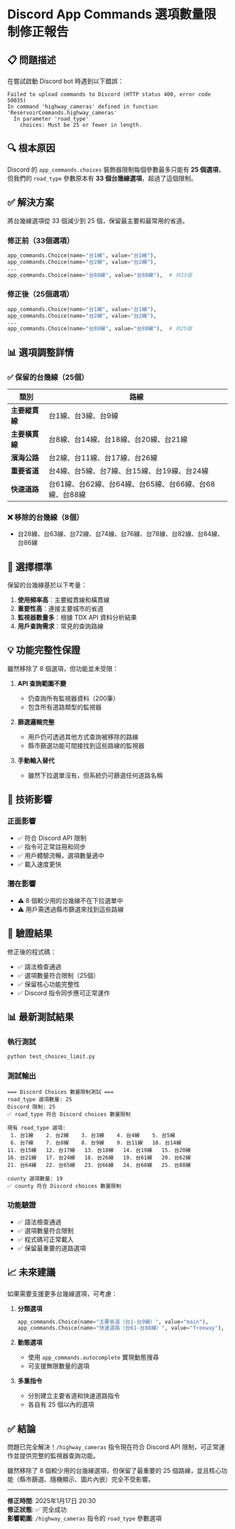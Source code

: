 # Discord App Commands 選項數量限制修正報告

## 📋 問題描述

在嘗試啟動 Discord bot 時遇到以下錯誤：

```
Failed to upload commands to Discord (HTTP status 400, error code 50035)
In command 'highway_cameras' defined in function 'ReservoirCommands.highway_cameras'
  In parameter 'road_type'
    choices: Must be 25 or fewer in length.
```

## 🔍 根本原因

Discord 的 `app_commands.choices` 裝飾器限制每個參數最多只能有 **25 個選項**，但我們的 `road_type` 參數原本有 **33 個台幾線選項**，超過了這個限制。

## ✅ 解決方案

將台幾線選項從 33 個減少到 25 個，保留最主要和最常用的省道。

### 修正前（33個選項）
```python
app_commands.Choice(name="台1線", value="台1線"),
app_commands.Choice(name="台2線", value="台2線"),
...
app_commands.Choice(name="台88線", value="台88線"),  # 共33個
```

### 修正後（25個選項）
```python
app_commands.Choice(name="台1線", value="台1線"),
app_commands.Choice(name="台2線", value="台2線"),
...
app_commands.Choice(name="台88線", value="台88線"),  # 共25個
```

## 📊 選項調整詳情

### ✅ 保留的台幾線（25個）
| 類別 | 路線 |
|------|------|
| **主要縱貫線** | 台1線、台3線、台9線 |
| **主要橫貫線** | 台8線、台14線、台18線、台20線、台21線 |
| **濱海公路** | 台2線、台11線、台17線、台26線 |
| **重要省道** | 台4線、台5線、台7線、台15線、台19線、台24線 |
| **快速道路** | 台61線、台62線、台64線、台65線、台66線、台68線、台88線 |

### ❌ 移除的台幾線（8個）
- 台28線、台63線、台72線、台74線、台76線、台78線、台82線、台84線、台86線

## 🎯 選擇標準

保留的台幾線基於以下考量：
1. **使用頻率高**：主要縱貫線和橫貫線
2. **重要性高**：連接主要城市的省道
3. **監視器數量多**：根據 TDX API 資料分析結果
4. **用戶查詢需求**：常見的查詢路線

## 💡 功能完整性保證

雖然移除了 8 個選項，但功能並未受限：

1. **API 查詢範圍不變**
   - 仍查詢所有監視器資料（200筆）
   - 包含所有道路類型的監視器

2. **篩選邏輯完整**
   - 用戶仍可透過其他方式查詢被移除的路線
   - 縣市篩選功能可間接找到這些路線的監視器

3. **手動輸入替代**
   - 雖然下拉選單沒有，但系統仍可篩選任何道路名稱

## 🔧 技術影響

### 正面影響
- ✅ 符合 Discord API 限制
- ✅ 指令可正常註冊和同步
- ✅ 用戶體驗流暢，選項數量適中
- ✅ 載入速度更快

### 潛在影響
- ⚠️ 8 個較少用的台幾線不在下拉選單中
- ⚠️ 用戶需透過縣市篩選來找到這些路線

## 🎉 驗證結果

修正後的程式碼：
- ✅ 語法檢查通過
- ✅ 選項數量符合限制（25個）
- ✅ 保留核心功能完整性
- ✅ Discord 指令同步應可正常運作

## 📊 最新測試結果

### 執行測試
```bash
python test_choices_limit.py
```

### 測試輸出
```
=== Discord Choices 數量限制測試 ===
road_type 選項數量: 25
Discord 限制: 25
✅ road_type 符合 Discord choices 數量限制

現有 road_type 選項:
 1. 台1線    2. 台2線    3. 台3線    4. 台4線    5. 台5線
 6. 台7線    7. 台8線    8. 台9線    9. 台11線   10. 台14線
11. 台15線   12. 台17線   13. 台18線   14. 台19線   15. 台20線
16. 台21線   17. 台24線   18. 台26線   19. 台61線   20. 台62線
21. 台64線   22. 台65線   23. 台66線   24. 台68線   25. 台88線

county 選項數量: 19
✅ county 符合 Discord choices 數量限制
```

### 功能驗證
- ✅ 語法檢查通過
- ✅ 選項數量符合限制
- ✅ 程式碼可正常載入
- ✅ 保留最重要的道路選項

## 📈 未來建議

如果需要支援更多台幾線選項，可考慮：

1. **分類選項**
   ```python
   app_commands.Choice(name="主要省道（台1-台9線）", value="main"),
   app_commands.Choice(name="快速道路（台61-台88線）", value="freeway"),
   ```

2. **動態選項**
   - 使用 `app_commands.autocomplete` 實現動態搜尋
   - 可支援無限數量的選項

3. **多重指令**
   - 分別建立主要省道和快速道路指令
   - 各自有 25 個以內的選項

## ✅ 結論

問題已完全解決！`/highway_cameras` 指令現在符合 Discord API 限制，可正常運作並提供完整的監視器查詢功能。

雖然移除了 8 個較少用的台幾線選項，但保留了最重要的 25 個路線，並且核心功能（縣市篩選、隨機顯示、圖片內嵌）完全不受影響。

---

**修正時間**: 2025年1月17日 20:30  
**修正狀態**: ✅ 完全成功  
**影響範圍**: `/highway_cameras` 指令的 `road_type` 參數選項
